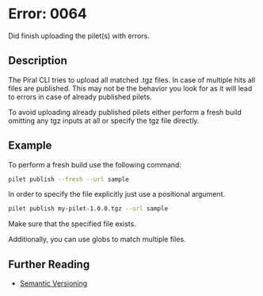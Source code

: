 # Error: 0064

Did finish uploading the pilet(s) with errors.

## Description

The Piral CLI tries to upload all matched .tgz files. In case of
multiple hits all files are published. This may not be the behavior you
look for as it will lead to errors in case of already published pilets.

To avoid uploading already published pilets either perform a fresh
build omitting any tgz inputs at all or specify the tgz file directly.

## Example

To perform a fresh build use the following command:

```sh
pilet publish --fresh --url sample
```

In order to specify the file explicitly just use a positional argument.

```sh
pilet publish my-pilet-1.0.0.tgz --url sample
```

Make sure that the specified file exists.

Additionally, you can use globs to match multiple files.

## Further Reading

 - [Semantic Versioning](https://semver.org)
